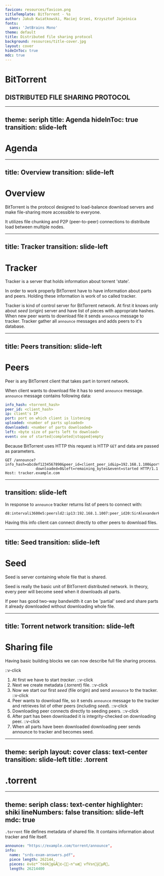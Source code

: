 ```yaml
---
favicon: resources/favicon.png
titleTemplate: BitTorrent - %s
author: Jakub Kwiatkowski, Maciej Grześ, Krzysztof Jajeśnica
fonts:
  sans: 'JetBrains Mono'
theme: default
title: Distributed file sharing protocol
background: resources/title-cover.jpg
layout: cover
hideInToc: true
mdc: true
---
```


# BitTorrent

## DISTRIBUTED FILE SHARING PROTOCOL

---
theme: seriph
title: Agenda
hideInToc: true
transition: slide-left
---

# Agenda

<Toc maxDepth="1"></Toc>

---
title: Overview
transition: slide-left
---

# Overview

BitTorrent is the protocol designed to load-balance download servers and make file-sharing more accessible to everyone.

It utilizes file chunking and P2P (peer-to-peer) connections to distribute load between multiple nodes.

<!-- TODO: Insert animation presenting file download with let's say 5 nodes - 1 master, 4 clients. -->

---
title: Tracker
transition: slide-left
---

# Tracker

Tracker is a server that holds information about torrent 'state'.

In order to work properly BitTorrent have to have information about parts and peers.
Holding these information is work of so called tracker.

Tracker is kind of control server for BitTorrent network.
At first it knows only about _seed_ (origin) server and have list of pieces with appropriate hashes.
When new peer wants to download file it sends `announce` message to tracker.
Tracker gather all `announce` messages and adds peers to it's database.

---
title: Peers
transition: slide-left
---

# Peers

Peer is any BitTorrent client that takes part in torrent network.

When client wants to download file it has to send `announce` message.
`announce` message contains following data:

```yaml
info_hash: <torrent_hash> 
peer_id: <client_hash>
ip: client's IP
port: port on which client is listening
uploaded: <number of parts uploaded>
downloaded: <number of parts downloaded>
left: <byte size of parts left to download>
event: one of started|completed|stopped|empty
```

Because BitTorrent uses HTTP this request is HTTP `GET` and data are passed as parameters.

```HTTP
GET /announce?info_hash=abcdef1234567890&peer_id=client_peer_id&ip=192.168.1.100&port=6881&uploaded=0&\
              downloaded=0&left=remaining_bytes&event=started HTTP/1.1
Host: tracker.example.com
```

<!-- 
1. `info_hash` is constructed as SHA-1 hash of `info` dictionary in .torrent file.
2. `peer_id` is random id generated by client itself.
3. `event` is optional and can be omitted, but it's reasonable to pass it.
-->

---
transition: slide-left
---

In response to `announce` tracker returns list of peers to connect with:
```bencode
d8:intervali3600e5:peersld2:ip13:192.168.1.1007:peer_id20:SirAlexanderHamilton4:porti6881eeee
```

Having this info client can connect directly to other peers to download files.

---
title: Seed
transition: slide-left
---

# Seed

Seed is server containing whole file that is shared.

Seed is really the basic unit of BitTorrent distributed network.
In theory, every peer will become seed when it downloads all parts.

If peer has good two-way bandwidth it can be 'partial' seed and share parts it already downloaded without downloading whole file. 

<!-- TODO: It would be nice to have some animation presenting concept here. -->

---
title: Torrent network
transition: slide-left
---

# Sharing file

Having basic building blocks we can now describe full file sharing process.

::v-click
1. At first we have to start *tracker*.
::v-click
2. Next we create metadata (*.torrent*) file.
::v-click
3. Now we start our first *seed* (file origin) and send `announce` to the tracker.
::v-click
4. Peer wants to download file, so it sends `announce` message to the tracker and retrieves list of other peers (including *seed*).
::v-click
5. Downloading peer connects directly to seeding peers.
::v-click
6. After part has been downloaded it is integrity-checked on downloading peer.
::v-click
7. When all parts have been downloaded downloading peer sends announce to tracker and becomes seed.


<!--
1. Let's say our tracker will be listening on address `https://example.com/torrent/announce`
2. '.torrent' files will be described shortly.
3. Now everything is set up and we can start downloading files.
4. Every peer has to 'self-assign' to tracker in order to retrieve peer list but it doesn't mean it shares anything at once.
6. Integrity check is mandatory and client should never inform tracker it downloaded part without checking it's integrity first.
7. This part is not mandatory but peers that only download (leechers) are totally worthless (even harmful) for network.
-->


---
theme: seriph
layout: cover
class: text-center
transition: slide-left
title: .torrent
---

# .torrent

---
theme: seriph
class: text-center
highlighter: shiki
lineNumbers: false
transition: slide-left
mdc: true
---

`.torrent` file defines metadata of shared file. It contains information about tracker and file itself.

```yaml
announce: "https://example.com/torrent/announce",
info: 
  name: "srds-exam-answers.pdf",
  piece length: 262144,
  pieces: èvöz*ˆ†èókg&Ã¢—-n"uæ vfVsnÿµR­,
  length: 26214400
```

